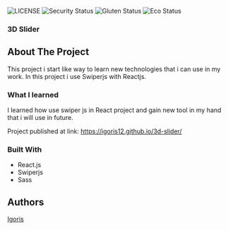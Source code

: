 ![LICENSE](https://img.shields.io/badge/license-MIT-blue.svg?style=flat-square)
![Security Status](https://img.shields.io/security-headers?label=Security&url=https%3A%2F%2Fgithub.com&style=flat-square)
![Gluten Status](https://img.shields.io/badge/Gluten-Free-green.svg)
![Eco Status](https://img.shields.io/badge/ECO-Friendly-green.svg)

### 3D Slider

## About The Project
This project i start like way to learn new technologies that i can use in my work.
In this project i use Swiperjs with Reactjs. 

### What I learned
I learned how use swiper js in React project and gain new tool in my hand that i will use in future.

Project published at link: https://igoris12.github.io/3d-slider/

### Built With
* React.js
* Swiperjs
* Sass

## Authors

[Igoris](https://github.com/igoris12)



